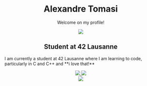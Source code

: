 <h1 align="center">Alexandre Tomasi</h1>
<p align="center">Welcome on my profile!</p>
<div align="center">
  <img src="https://media1.tenor.com/m/pvFJwncehzIAAAAC/hello-there-private-from-penguins-of-madagascar.gif">
</div>
<h2 align="center">Student at 42 Lausanne</h2>
<p>I am currently a student at 42 Lausanne where I am learning to code, particularly in C and C++ and **i love that!** </p>
<div align="center">
  <a href="https://github.com/oakoudad/badge42">
   <img src="https://badge.mediaplus.ma/darkblue/atomasi">
  <a href="https://wakatime.com/@694a8df1-9b48-4c64-9add-d81c83b82607">
    <img src="https://wakatime.com/badge/user/694a8df1-9b48-4c64-9add-d81c83b82607.svg">
  </a>
</div>

<div align="center">
  <img src="http://github-profile-summary-cards.vercel.app/api/cards/profile-details?username=crealex&theme=bear">
</div>


